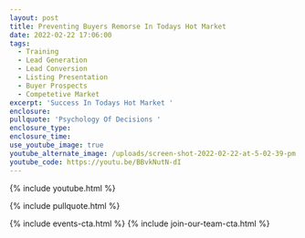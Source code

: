```yaml
---
layout: post
title: Preventing Buyers Remorse In Todays Hot Market
date: 2022-02-22 17:06:00
tags:
  - Training
  - Lead Generation
  - Lead Conversion
  - Listing Presentation
  - Buyer Prospects
  - Competetive Market
excerpt: 'Success In Todays Hot Market '
enclosure:
pullquote: 'Psychology Of Decisions '
enclosure_type:
enclosure_time:
use_youtube_image: true
youtube_alternate_image: /uploads/screen-shot-2022-02-22-at-5-02-39-pm.png
youtube_code: https://youtu.be/BBvkNutN-dI
---
```

{% include youtube.html %}

{% include pullquote.html %}

{% include events-cta.html %} {% include join-our-team-cta.html %}
